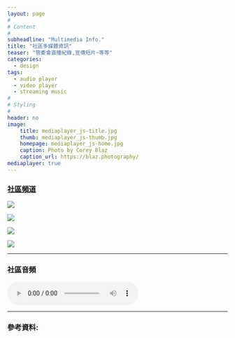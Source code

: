 ```yaml
---
layout: page
#
# Content
#
subheadline: "Multimedia Info."
title: "社區多媒體資訊"
teaser: "管委會直播紀錄,宣傳短片~等等"
categories:
  - design
tags:
  - audio player
  - video player
  - streaming music
#
# Styling
#
header: no
image:
    title: mediaplayer_js-title.jpg
    thumb: mediaplayer_js-thumb.jpg
    homepage: mediaplayer_js-home.jpg
    caption: Photo by Corey Blaz
    caption_url: https://blaz.photography/
mediaplayer: true
---
```


### [社區頻道](https://studio.youtube.com/channel/UCWDGBuGMQvoysG398_kcrhw/videos)

[![](https://markdown-videos-api.jorgenkh.no/youtube/Z7l5DZwq85g)](https://youtu.be/Z7l5DZwq85g)

[![](https://markdown-videos-api.jorgenkh.no/youtube/w3YGEe1UFl8)](https://youtu.be/w3YGEe1UFl8)

[![](https://markdown-videos-api.jorgenkh.no/youtube/eXpABeZpIqU)](https://youtu.be/eXpABeZpIqU)

[![](https://markdown-videos-api.jorgenkh.no/youtube/HVRXFABzPbA)](https://youtu.be/HVRXFABzPbA)

---
### 社區音頻

<audio src="http://archive.org/download/music_from_all_around_the_world/02._music_from_all_around_the_world_-_the_black_atlantic_-_dandelion.mp3" type="audio/mp3" controls="controls"></audio>

----
### 參考資料:
[1]: http://mediaelementjs.com/
